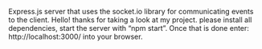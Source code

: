 Express.js server that uses the socket.io library for communicating events to the client.
Hello! thanks for taking a look at my project. 
please install all dependencies,
start the server with “npm start”.
Once that is done enter: http://localhost:3000/ into your browser.

